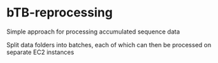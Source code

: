 # bTB-reprocessing
Simple approach for processing accumulated sequence data

Split data folders into batches, each of which can then be processed on separate EC2 instances 
